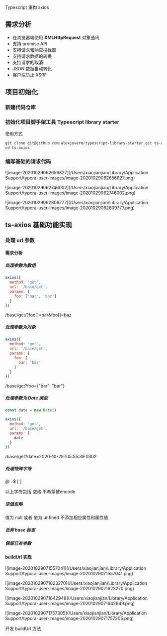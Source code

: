 Typescript 重构 axios

## 需求分析

+ 在浏览器端使用 **XMLHttpRequest** 对象通讯
+ 支持 promise API
+ 支持请求和响应拦截器
+ 支持请求数据的转换
+ 支持请求的取消
+ JSON 数据自动转化
+ 客户端防止 XSRF



## 项目初始化

### 新建代码仓库



### 初始化项目脚手架工具 Typescript library starter



使用方式

```powershell
git clone git@github.com:alexjoverm/typescript-library-starter.git ts-axios
cd ts-axios
```



### 编写基础的请求代码





![image-20201029062656827](/Users/xiaojianjian/Library/Application Support/typora-user-images/image-20201029062656827.png)



![image-20201029062746002](/Users/xiaojianjian/Library/Application Support/typora-user-images/image-20201029062746002.png)

![image-20201029062809777](/Users/xiaojianjian/Library/Application Support/typora-user-images/image-20201029062809777.png)

## ts-axios 基础功能实现

### 处理 url 参数

#### 需求分析

##### 处理参数为数组

```javascript
axios({
  method: 'get',
  url: '/base/get',
  params: {
    foo: ['bar', 'baz']
  }
})
```

/base/get/?foo[]=bar&foo[]=baz

##### 处理参数为对象 

```javascript
axios({
  method: 'get',
  url: '/base/get',
  params: {
    foo: {
      bar: 'baz'
    }
  }
})
```

/base/get?foo={"bar": "bar"}



##### 处理参数为 Date 类型

```javascript
const date = new Date()

axios({
  method: 'get',
  url: '/base/get',
  params: {
    date
  }
})
```

/base/get?date=2020-10-29T05:55:39.0302



##### 处理特殊字符

@ : $   [ ]

以上字符包括 空格 不希望被encode

##### 空值忽略

值为 null  或者 值为 unfined 不添加相应属性和属性值



##### 丢弃 hase 标志

##### 保留已有参数



#### buildUrl 实现

![image-20201029071557041](/Users/xiaojianjian/Library/Application Support/typora-user-images/image-20201029071557041.png)

![image-20201029071623270](/Users/xiaojianjian/Library/Application Support/typora-user-images/image-20201029071623270.png)

![image-20201029071642949](/Users/xiaojianjian/Library/Application Support/typora-user-images/image-20201029071642949.png)

![image-20201029071757305](/Users/xiaojianjian/Library/Application Support/typora-user-images/image-20201029071757305.png)

 开发 buildUrl 方法
